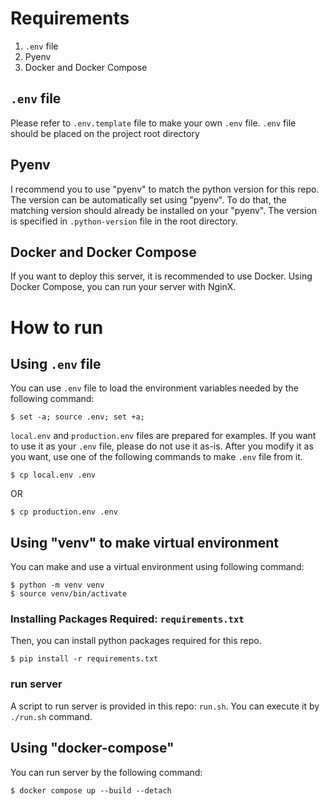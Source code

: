 # Requirements

1. `.env` file
2. Pyenv
3. Docker and Docker Compose

## `.env` file

Please refer to `.env.template` file to make your own `.env` file.
`.env` file should be placed on the project root directory

## Pyenv

I recommend you to use "pyenv" to match the python version for this repo.
The version can be automatically set using "pyenv".
To do that, the matching version should already be installed on your "pyenv".
The version is specified in `.python-version` file in the root directory.

## Docker and Docker Compose

If you want to deploy this server, it is recommended to use Docker.
Using Docker Compose, you can run your server with NginX.

# How to run

## Using `.env` file

You can use `.env` file to load the environment variables needed by the following command:

```
$ set -a; source .env; set +a;
```

`local.env` and `production.env` files are prepared for examples.
If you want to use it as your `.env` file, please do not use it as-is.
After you modify it as you want, use one of the following commands to make `.env` file from it.

```
$ cp local.env .env 
```

OR

```
$ cp production.env .env
```

## Using "venv" to make virtual environment

You can make and use a virtual environment using following command:

```
$ python -m venv venv
$ source venv/bin/activate
```

### Installing Packages Required: `requirements.txt`

Then, you can install python packages required for this repo.

```
$ pip install -r requirements.txt
```

### run server

A script to run server is provided in this repo: `run.sh`.
You can execute it by `./run.sh` command.

## Using "docker-compose"

You can run server by the following command:

```
$ docker compose up --build --detach
```